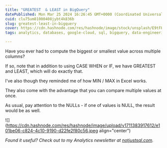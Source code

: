 ```yaml
---
title: "GREATEST  & LEAST in BigQuery"
datePublished: Mon Mar 25 2024 16:26:45 GMT+0000 (Coordinated Universal Time)
cuid: clu75um81000408jybt4k836b
slug: greatest-least-in-bigquery
cover: https://cdn.hashnode.com/res/hashnode/image/stock/unsplash/E9tFH39iRPE/upload/8597ea0b698a50e323c446fda16a9bde.jpeg
tags: analytics, databases, google-cloud, sql, bigquery, data-engineering

---
```


Have you ever had to compute the biggest or smallest value across multiple columns?

If so, note that in addition to using CASE WHEN or IF, we have GREATEST and LEAST, which will do exactly that.

I've also though they reminded me of how MIN / MAX in Excel works.

They also come with the advantage that you can compare multiple values at once.

As usual, pay attention to the NULLs - if one of values is NULL, the result would be as well.

![](https://cdn.hashnode.com/res/hashnode/image/upload/v1711383917612/e101be06-c824-4c10-9190-d22fe2f80c56.jpeg align="center")

*Found it useful? Check out to my Analytics newsletter at* [*notjustsql.com*](https://www.notjustsql.com)*.*